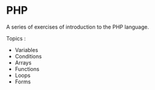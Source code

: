 # PHP

A series of exercises of introduction to the PHP language.

Topics :
- Variables
- Conditions
- Arrays
- Functions
- Loops
- Forms
